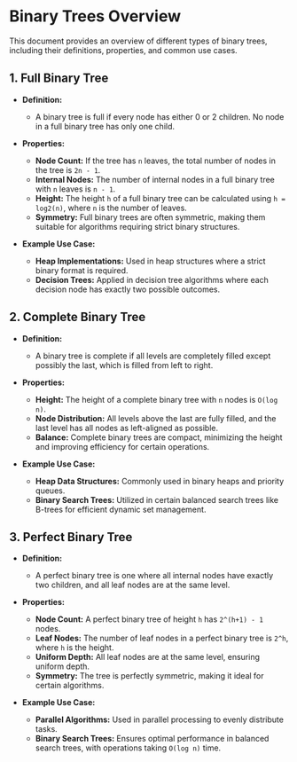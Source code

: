 # Binary Trees Overview

This document provides an overview of different types of binary trees, including their definitions, properties, and common use cases.

## 1. Full Binary Tree

- **Definition:** 
  - A binary tree is full if every node has either 0 or 2 children. No node in a full binary tree has only one child.
  
- **Properties:**
  - **Node Count:** If the tree has `n` leaves, the total number of nodes in the tree is `2n - 1`.
  - **Internal Nodes:** The number of internal nodes in a full binary tree with `n` leaves is `n - 1`.
  - **Height:** The height `h` of a full binary tree can be calculated using `h = log2(n)`, where `n` is the number of leaves.
  - **Symmetry:** Full binary trees are often symmetric, making them suitable for algorithms requiring strict binary structures.

- **Example Use Case:**
  - **Heap Implementations:** Used in heap structures where a strict binary format is required.
  - **Decision Trees:** Applied in decision tree algorithms where each decision node has exactly two possible outcomes.

## 2. Complete Binary Tree

- **Definition:** 
  - A binary tree is complete if all levels are completely filled except possibly the last, which is filled from left to right.
  
- **Properties:**
  - **Height:** The height of a complete binary tree with `n` nodes is `O(log n)`.
  - **Node Distribution:** All levels above the last are fully filled, and the last level has all nodes as left-aligned as possible.
  - **Balance:** Complete binary trees are compact, minimizing the height and improving efficiency for certain operations.

- **Example Use Case:**
  - **Heap Data Structures:** Commonly used in binary heaps and priority queues.
  - **Binary Search Trees:** Utilized in certain balanced search trees like B-trees for efficient dynamic set management.

## 3. Perfect Binary Tree

- **Definition:** 
  - A perfect binary tree is one where all internal nodes have exactly two children, and all leaf nodes are at the same level.
  
- **Properties:**
  - **Node Count:** A perfect binary tree of height `h` has `2^(h+1) - 1` nodes.
  - **Leaf Nodes:** The number of leaf nodes in a perfect binary tree is `2^h`, where `h` is the height.
  - **Uniform Depth:** All leaf nodes are at the same level, ensuring uniform depth.
  - **Symmetry:** The tree is perfectly symmetric, making it ideal for certain algorithms.

- **Example Use Case:**
  - **Parallel Algorithms:** Used in parallel processing to evenly distribute tasks.
  - **Binary Search Trees:** Ensures optimal performance in balanced search trees, with operations taking `O(log n)` time.
